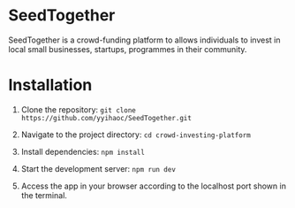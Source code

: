 # SeedTogether

SeedTogether is a crowd-funding platform to allows individuals to invest in local small businesses, startups, programmes in their community.

# Installation

1. Clone the repository:
`git clone https://github.com/yyihaoc/SeedTogether.git`

2. Navigate to the project directory:
`cd crowd-investing-platform`

3. Install dependencies:
`npm install`

4. Start the development server:
`npm run dev`

5. Access the app in your browser according to the localhost port shown in the terminal.
